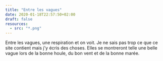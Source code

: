 ```yaml
---
title: "Entre les vagues"
date: 2020-01-18T22:57:50+02:00
draft: false
resources:
  - src: "*.png"
---
```


Entre les vagues, une respiration et on voit.
Je ne sais pas trop ce que ce site contient mais j'y écris des choses. Elles se montreront telle une belle vague lors de la bonne houle, du bon vent et de la bonne marée.

